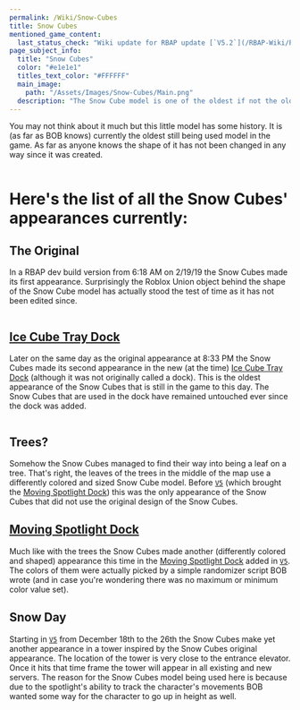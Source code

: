 ```yaml
---
permalink: /Wiki/Snow-Cubes
title: Snow Cubes
mentioned_game_content:
  last_status_check: "Wiki update for RBAP update [`V5.2`](/RBAP-Wiki/Posts/Update-Log/5-2-0)"
page_subject_info:
  title: "Snow Cubes"
  color: "#e1e1e1"
  titles_text_color: "#FFFFFF"
  main_image:
    path: "/Assets/Images/Snow-Cubes/Main.png"
  description: "The Snow Cube model is one of the oldest if not the oldest model still used in the game to this day"
---
```


You may not think about it much but this little model has some history. It is (as far as BOB knows) currently the oldest still being used model in the game. As far as anyone knows the shape of it has not been changed in any way since it was created.

<img class="dock-image" src="/RBAP-Wiki/Assets/Images/Snow-Cubes/Main.png" alt="">

# Here's the list of all the Snow Cubes' appearances currently:

## The Original

In a RBAP dev build version from 6:18 AM on 2/19/19 the Snow Cubes made its first appearance. Surprisingly the Roblox Union object behind the shape of the Snow Cube model has actually stood the test of time as it has not been edited since.

<img class="dock-image" src="/RBAP-Wiki/Assets/Images/Snow-Cubes/Original.png" alt="">

## [Ice Cube Tray Dock](/RBAP-Wiki/Wiki/Docks/Ice-Cube-Tray-Dock)

Later on the same day as the original appearance at 8:33 PM the Snow Cubes made its second appearance in the new (at the time) [Ice Cube Tray Dock](/RBAP-Wiki/Wiki/Docks/Ice-Cube-Tray-Dock) (although it was not originally called a dock). This is the oldest appearance of the Snow Cubes that is still in the game to this day. The Snow Cubes that are used in the dock have remained untouched ever since the dock was added.

<img class="dock-image" src="/RBAP-Wiki/Assets/Images/Snow-Cubes/Ice-Cube-Tray.png" alt="">

## Trees?

Somehow the Snow Cubes managed to find their way into being a leaf on a tree. That's right, the leaves of the trees in the middle of the map use a differently colored and sized Snow Cube model. Before [`V5`](/RBAP-Wiki/Posts/Update-Log/5-0-0) (which brought the [Moving Spotlight Dock](/Wiki/Docks/Moving-Spotlight-Dock)) this was the only appearance of the Snow Cubes that did not use the original design of the Snow Cubes.

## [Moving Spotlight Dock](/Wiki/Docks/Moving-Spotlight-Dock)

Much like with the trees the Snow Cubes made another (differently colored and shaped) appearance this time in the [Moving Spotlight Dock](/Wiki/Docks/Moving-Spotlight-Dock) added in [`V5`](/RBAP-Wiki/Posts/Update-Log/5-0-0). The colors of them were actually picked by a simple randomizer script BOB wrote (and in case you're wondering there was no maximum or minimum color value set).

## Snow Day

Starting in [`V5`](/RBAP-Wiki/Posts/Update-Log/5-0-0) from December 18th to the 26th the Snow Cubes make yet another appearance in a tower inspired by the Snow Cubes original appearance. The location of the tower is very close to the entrance elevator. Once it hits that time frame the tower will appear in all existing and new servers. The reason for the Snow Cubes model being used here is because due to the spotlight's ability to track the character's movements BOB wanted some way for the character to go up in height as well.

<img class="dock-image" src="/RBAP-Wiki/Assets/Images/Snow-Cubes/Snow-Day.png" alt="">
